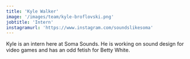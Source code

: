 ```yaml
---
title: 'Kyle Walker'
image: '/images/team/kyle-broflovski.png'
jobtitle: 'Intern'
instagramurl: 'https://www.instagram.com/soundslikesoma'
---
```


Kyle is an intern here at Soma Sounds. He is working on sound design for video games and has an odd fetish for Betty White.
